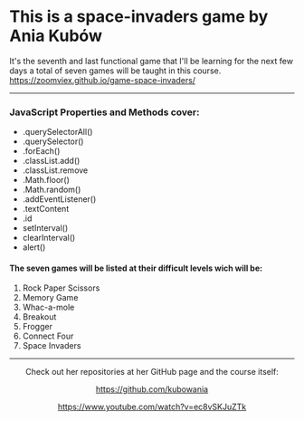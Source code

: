 <h1>This is a space-invaders game by Ania Kubów</h1>

It's the seventh and last functional game that I'll be learning for the next few days a total of seven games will be taught in this course.
<a>https://zoomviex.github.io/game-space-invaders/</a>
<hr>
<div>
<h3>JavaScript Properties and Methods cover:</h3>
<ul>
  <li>.querySelectorAll()
  <li>.querySelector()
  <li>.forEach()
  <li>.classList.add()
  <li>.classList.remove
  <li>.Math.floor()
  <li>.Math.random()
  <li>.addEventListener()
  <li>.textContent
  <li>.id
  <li>setInterval()
  <li>clearInterval()
  <li>alert()
</ul>
</div>
<h4>The seven games will be listed at their difficult levels wich will be:</h4>
<ol>
  <li>Rock Paper Scissors
  <li>Memory Game
  <li>Whac-a-mole
  <li>Breakout
  <li>Frogger
  <li>Connect Four
  <li>Space Invaders
</ol>

<div>
<hr>
<div align= "center">
Check out her repositories at her GitHub page and the course itself:


<a>https://github.com/kubowania</a>

<a>https://www.youtube.com/watch?v=ec8vSKJuZTk</a>
</div>
